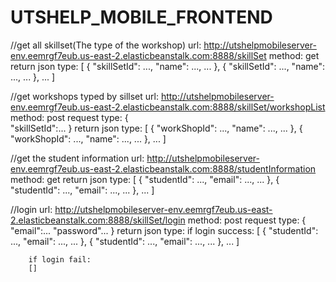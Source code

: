# UTSHELP_MOBILE_FRONTEND
//get all skillset(The type of the workshop)
    url: http://utshelpmobileserver-env.eemrgf7eub.us-east-2.elasticbeanstalk.com:8888/skillSet
    method: get
    return json type:
        [
            {
                "skillSetId": ...,
                "name": ...,
                ...
            },
            {
                "skillSetId": ...,
                "name": ...,
                ...
            },
            ...
        ]

//get workshops typed by sillset
    url: http://utshelpmobileserver-env.eemrgf7eub.us-east-2.elasticbeanstalk.com:8888/skillSet/workshopList
    method: post
    request type:
        {	
	        "skillSetId":...
        }
    return json type:
        [
            {
                "workShopId": ...,
                "name": ...,
                ...
            },
            {
                "workShopId": ...,
                "name": ...,
                ...
            },
            ...
        ]
        
//get the student information
    url: http://utshelpmobileserver-env.eemrgf7eub.us-east-2.elasticbeanstalk.com:8888/studentInformation
    method: get
    return json type:
        [
            {
                "studentId": ...,
                "email": ...,
                ...
            },
            {
                "studentId": ...,
                "email": ...,
                ...
            },
            ...
        ]

//login
    url: http://utshelpmobileserver-env.eemrgf7eub.us-east-2.elasticbeanstalk.com:8888/skillSet/login
    method: post
    request type:
        {	
	        "email":...
            "password"...
        }
    return json type:
        if login success:
        [
            {
                "studentId": ...,
                "email": ...,
                ...
            },
            {
                "studentId": ...,
                "email": ...,
                ...
            },
            ...
        ]

        if login fail:
        []